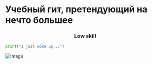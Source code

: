 # Учебный гит, претендующий на нечто большее
<h3 align="center">Low skill</h3>

```python
print("I just woke up...")
```

![image](https://user-images.githubusercontent.com/60102276/169242943-d574de77-a423-4208-a5ed-637d7820bc9f.png)






